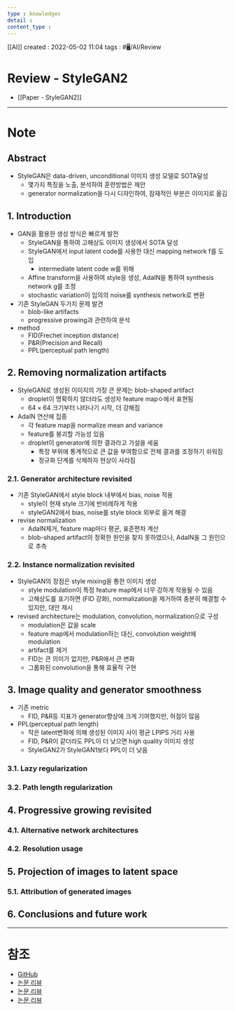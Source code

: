 ```yaml
---
type : knowledges
detail : 
content_type :
---
```


[[AI]]
created : 2022-05-02 11:04
tags : #🖥️/AI/Review 

# Review - StyleGAN2
- [[Paper - StyleGAN2]]

---
# Note
## Abstract
- StyleGAN은 data-driven, unconditional 이미지 생성 모델로 SOTA달성
	- 몇가지 특징을 노출, 분석하여 훈련방법은 제안
	- generator normalization을 다시 디자인하여, 잠재적인 부분은 이미지로 옮김

## 1. Introduction
- GAN을 활용한 생성 방식은 빠르게 발전
	- StyleGAN을 통하여 고해상도 이미지 생성에서 SOTA 달성
	- StyleGAN에서 input latent code를 사용한 대신 mapping network f를 도입
		- intermediate latent code w를 위해
	- Affine transform을 사용하여 style응 생성, AdaIN을 통하여 synthesis network g를 조정
	- stochastic variation이 임의의 noise를 synthesis network로 변환
- 기존 StyleGAN 두가지 문제 발견
	- blob-like artifacts
	- progressive prowing과 관련하여 분석
- method
	- FID(Frechet inception distance)
	- P&R(Precision and Recall)
	- PPL(perceptual path length)

## 2. Removing normalization artifacts
- StyleGAN로 생성된 이미지의 가장 큰 문제는 blob-shaped artifact
	- droplet이 명확하지 않더라도 생성자 feature mapㅇ에서 표현됨
	- $64 \times 64$ 크기부터 나타나기 시작, 더 강해짐
- AdaIN 연산에 집중
	- 각 feature map을 normalize mean and variance
	- feature를 붕괴할 가능성 있음
	- droplet이 generator에 의한 결과라고 가설을 세움
		- 특정 부위에 통계적으로 큰 값을 부여함으로 전체 결과를 조정하기 쉬워짐
		- 정규화 단계를 삭제하자 현상이 사라짐

### 2.1. Generator architecture revisited
- 기존 StyleGAN에서 style block 내부에서 bias, noise 적용
	- style이 현재 style 크기에 반비례하게 적용
	- styleGAN2에서 bias, noise를 style block 외부로 옮겨 해결
- revise normalization
	- AdaIN제거, feature map마다 평균, 표준편차 계산
	- blob-shaped artifact의 정확한 원인을 찾지 못하였으나, AdaIN을 그 원인으로 추측

### 2.2. Instance normalization revisited
- StyleGAN의 장점은 style mixing을 통한 이미지 생성
	- style modulation이 특정 feature map에서 너무 강하게 작용될 수 있음
	- 고해상도를 포기하면 (FID 강화), normalization을 제거하여 충분히 해결할 수 있지만, 대안 제시
- revised architecture는 modulation, convolution, normalization으로 구성
	- modulation은 값을 scale
	- feature map에서 modulation하는 대신, convolution weight에 modulation
	- artifact를 제거
	- FID는 큰 의미가 없지만, P&R에서 큰 변화
	- 그룹화된 convolution을 통해 효율적 구현

## 3. Image quality and generator smoothness
- 기존 metric
	- FID, P&R등 지표가 generator향상에 크게 기여했지만, 허점이 많음
- PPL(perceptual path length)
	- 작은 latent변화에 의해 생성된 이미지 사이 평균 LPIPS 거리 사용
	- FID, P&R이 같더라도 PPL이 더 낮으면 high quality 이미지 생성 
	- StyleGAN2가 StyleGAN1보다 PPL이 더 낮음

### 3.1. Lazy regularization

### 3.2. Path length regularization

## 4. Progressive growing revisited

### 4.1. Alternative network architectures

### 4.2. Resolution usage

## 5. Projection of images to latent space

### 5.1. Attribution of generated images

## 6. Conclusions and future work

---
# 참조
- [GitHub](https://github.com/NVlabs/stylegan2)
- [논문 리뷰](https://aruie.github.io/2020/02/23/styleganv2.html)
- [논문 리뷰](https://iamseungjun.tistory.com/6)
- [논문 리뷰](https://happy-jihye.github.io/gan/gan-7/)